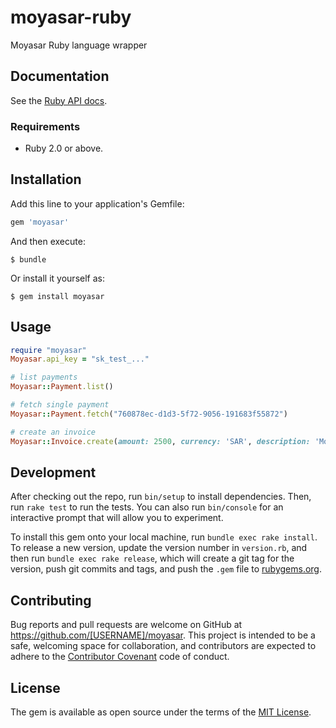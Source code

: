 # moyasar-ruby

Moyasar Ruby language wrapper

## Documentation

See the [Ruby API docs](https://moyasar.com/docs/api/?ruby).

### Requirements

* Ruby 2.0 or above.

## Installation

Add this line to your application's Gemfile:

```ruby
gem 'moyasar'
```

And then execute:

    $ bundle

Or install it yourself as:

    $ gem install moyasar

## Usage

``` ruby
require "moyasar"
Moyasar.api_key = "sk_test_..."

# list payments
Moyasar::Payment.list()

# fetch single payment
Moyasar::Payment.fetch("760878ec-d1d3-5f72-9056-191683f55872")

# create an invoice
Moyasar::Invoice.create(amount: 2500, currency: 'SAR', description: 'Monthly subscription')
```

## Development

After checking out the repo, run `bin/setup` to install dependencies. Then, run `rake test` to run the tests. You can also run `bin/console` for an interactive prompt that will allow you to experiment.

To install this gem onto your local machine, run `bundle exec rake install`. To release a new version, update the version number in `version.rb`, and then run `bundle exec rake release`, which will create a git tag for the version, push git commits and tags, and push the `.gem` file to [rubygems.org](https://rubygems.org).


## Contributing

Bug reports and pull requests are welcome on GitHub at https://github.com/[USERNAME]/moyasar. This project is intended to be a safe, welcoming space for collaboration, and contributors are expected to adhere to the [Contributor Covenant](contributor-covenant.org) code of conduct.


## License

The gem is available as open source under the terms of the [MIT License](http://opensource.org/licenses/MIT).

